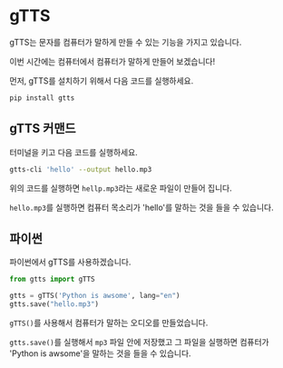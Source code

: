 # gTTS

gTTS는 문자를 컴퓨터가 말하게 만들 수 있는 기능을 가지고 있습니다.

이번 시간에는 컴퓨터에서 컴퓨터가 말하게 만들어 보겠습니다!

먼저, gTTS를 설치하기 위해서 다음 코드를 실행하세요.

```sh
pip install gtts
```

## gTTS 커맨드

터미널을 키고 다음 코드를 실행하세요.

```sh
gtts-cli 'hello' --output hello.mp3
```

위의 코드를 실행하면 `hellp.mp3`라는 새로운 파일이 만들어 집니다.

`hello.mp3`를 실행하면 컴퓨터 목소리가 'hello'를 말하는 것을 들을 수 있습니다.

## 파이썬

파이썬에서 gTTS를 사용하겠습니다.

```py
from gtts import gTTS

gtts = gTTS('Python is awsome', lang="en")
gtts.save("hello.mp3")
```

`gTTS()`를 사용해서 컴퓨터가 말하는 오디오를 만들었습니다.

`gtts.save()`를 실행해서 `mp3` 파일 안에 저장했고 그 파일을 실행하면 컴퓨터가 'Python is awsome'을 말하는 것을 들을 수 있습니다.
